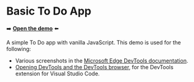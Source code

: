 # Basic To Do App

➡️ **[Open the demo](https://microsoftedge.github.io/Demos/demo-to-do/)** ⬅️

A simple To Do app with vanilla JavaScript.  This demo is used for the following:
*  Various screenshots in the [Microsoft Edge DevTools documentation](https://learn.microsoft.com/microsoft-edge/devtools-guide/).
*  [Opening DevTools and the DevTools browser](https://learn.microsoft.com/en-us/microsoft-edge/visual-studio-code/microsoft-edge-devtools-extension/open-devtools-and-embedded-browser), for the DevTools extension for Visual Studio Code.
